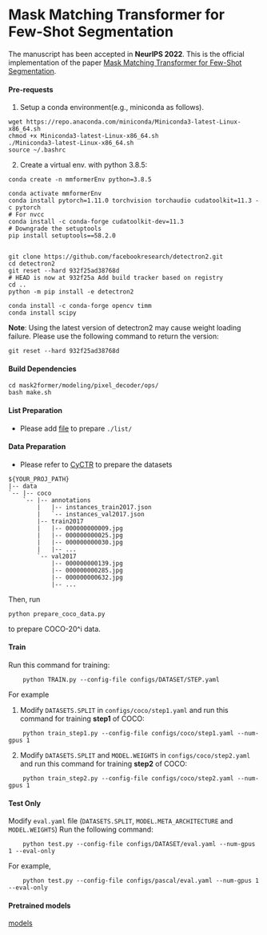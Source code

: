 # Mask Matching Transformer for Few-Shot Segmentation

The manuscript has been accepted in **NeurIPS 2022**.
This is the official implementation of the paper [Mask Matching Transformer for Few-Shot Segmentation](https://openreview.net/pdf?id=zt4xNo0lF8W).

#### Pre-requests

1. Setup a conda environment(e.g., miniconda as follows).

  ```shell
  wget https://repo.anaconda.com/miniconda/Miniconda3-latest-Linux-x86_64.sh
  chmod +x Miniconda3-latest-Linux-x86_64.sh
  ./Miniconda3-latest-Linux-x86_64.sh
  source ~/.bashrc
  ```
  
2. Create a virtual env. with python 3.8.5:
  ```shell
  conda create -n mmformerEnv python=3.8.5
  ```

  ```shell
  conda activate mmformerEnv
  conda install pytorch=1.11.0 torchvision torchaudio cudatoolkit=11.3 -c pytorch
  # For nvcc
  conda install -c conda-forge cudatoolkit-dev=11.3
  # Downgrade the setuptools
  pip install setuptools==58.2.0
  ```

  ```shell

  git clone https://github.com/facebookresearch/detectron2.git
  cd detectron2
  git reset --hard 932f25ad38768d
  # HEAD is now at 932f25a Add build tracker based on registry
  cd ..
  python -m pip install -e detectron2
  ```

  ```shell
  conda install -c conda-forge opencv timm
  conda install scipy 
  ```
 
   **Note**: Using the latest version of detectron2 may cause weight loading failure. Please use the following command to return the version:
  ```
  git reset --hard 932f25ad38768d
  ```

#### Build Dependencies

```
cd mask2former/modeling/pixel_decoder/ops/
bash make.sh
```



#### List Preparation

+ Please add [file](https://drive.google.com/file/d/1kkBOtL_Ujd-bAkGXADYFaOivTl1WD4b_/view?usp=sharing) to prepare `./list/`

#### Data Preparation

+ Please refer to [CyCTR](https://github.com/YanFangCS/CyCTR-Pytorch) to prepare the datasets 
```
${YOUR_PROJ_PATH}
|-- data
`-- |-- coco
    `-- |-- annotations
        |   |-- instances_train2017.json
        |   `-- instances_val2017.json
        |-- train2017
        |   |-- 000000000009.jpg
        |   |-- 000000000025.jpg
        |   |-- 000000000030.jpg
        |   |-- ... 
        `-- val2017
            |-- 000000000139.jpg
            |-- 000000000285.jpg
            |-- 000000000632.jpg
            |-- ... 
```

Then, run  
```
python prepare_coco_data.py
```
to prepare COCO-20^i data.

#### Train
Run this command for training:
```
    python TRAIN.py --config-file configs/DATASET/STEP.yaml
```
For example
1. Modify `DATASETS.SPLIT` in `configs/coco/step1.yaml` and run this command for training **step1** of COCO: 
```
    python train_step1.py --config-file configs/coco/step1.yaml --num-gpus 1
```

2. Modify `DATASETS.SPLIT` and `MODEL.WEIGHTS` in `configs/coco/step2.yaml` and run this command for training **step2** of COCO: 
```
    python train_step2.py --config-file configs/coco/step2.yaml --num-gpus 1
```



#### Test Only
Modify `eval.yaml` file (`DATASETS.SPLIT`, `MODEL.META_ARCHITECTURE` and `MODEL.WEIGHTS`)
Run the following command: 
```
    python test.py --config-file configs/DATASET/eval.yaml --num-gpus 1 --eval-only
```

For example, 
```
    python test.py --config-file configs/pascal/eval.yaml --num-gpus 1 --eval-only
```

#### Pretrained models
[models](https://drive.google.com/drive/folders/1D4EiAqyeejQnxGydDapflTABXeYBplqK?usp=sharing)
